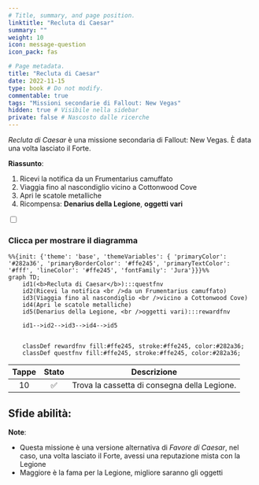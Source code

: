 ```yaml
---
# Title, summary, and page position.
linktitle: "Recluta di Caesar"
summary: ""
weight: 10
icon: message-question
icon_pack: fas

# Page metadata.
title: "Recluta di Caesar"
date: 2022-11-15
type: book # Do not modify.
commentable: true
tags: "Missioni secondarie di Fallout: New Vegas"
hidden: true # Visibile nella sidebar
private: false # Nascosto dalle ricerche
---
```


<div class="fnv">


*Recluta di Caesar* è una missione secondaria di Fallout: New Vegas. È data una volta lasciato il Forte.

**Riassunto**:
1. Ricevi la notifica da un Frumentarius camuffato
2. Viaggia fino al nascondiglio vicino a Cottonwood Cove
3. Apri le scatole metalliche
4. Ricompensa: **Denarius della Legione**, **oggetti vari**

<section class="chart-collapse">
<input type="checkbox" name="collapse2" id="handle2">
<h3 class="handle">
<label for="handle2">Clicca per mostrare il diagramma</label>
</h3>
<div class="content">

```mermaid
%%{init: {'theme': 'base', 'themeVariables': { 'primaryColor': '#282a36', 'primaryBorderColor': '#ffe245', 'primaryTextColor': '#fff', 'lineColor': '#ffe245', 'fontFamily': 'Jura'}}}%%
graph TD;
    id1(<b>Recluta di Caesar</b>):::questfnv
    id2(Ricevi la notifica <br />da un Frumentarius camuffato)
    id3(Viaggia fino al nascondiglio <br />vicino a Cottonwood Cove)
    id4(Apri le scatole metalliche)
    id5(Denarius della Legione, <br />oggetti vari):::rewardfnv

    id1-->id2-->id3-->id4-->id5
    
    
    classDef rewardfnv fill:#ffe245, stroke:#ffe245, color:#282a36;
    classDef questfnv fill:#ffe245, stroke:#ffe245, color:#282a36;
```

</div>
</section>

| Tappe |       Stato        | Descrizione |
|:-----:|:------------------:| ----------- |
|                           10                          | :white_check_mark: | Trova la cassetta di consegna della Legione.                                                                                                                                |



**Sfide abilità**:
- 



**Note**:
- Questa missione è una versione alternativa di *Favore di Caesar*, nel caso, una volta lasciato il Forte, avessi una reputazione mista con la Legione
- Maggiore è la fama per la Legione, migliore saranno gli oggetti


</div>


